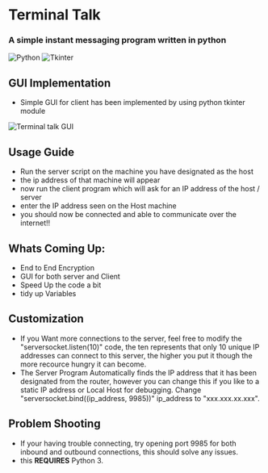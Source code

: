 # Terminal Talk

### A simple instant messaging program written in python

![Python](https://img.shields.io/badge/Language-Python%203+-yellow) ![Tkinter](https://img.shields.io/badge/GUI-Tkinter-success)

## GUI Implementation

- Simple GUI for client has been implemented by using python tkinter module

![Terminal talk GUI](https://github.com/siva222r/terminaltalk/blob/master/screenshots/terminaltalk.png?raw=true)

## Usage Guide

- Run the server script on the machine you have designated as the host
- the ip address of that machine will appear
- now run the client program which will ask for an IP address of the host / server
- enter the IP address seen on the Host machine
- you should now be connected and able to communicate over the internet!!

## Whats Coming Up:
- End to End Encryption
- GUI for both server and Client
- Speed Up the code a bit
- tidy up Variables


## Customization

- If you Want more connections to the server, feel free to modify the "serversocket.listen(10)" code, the ten represents that only 10 unique IP addresses can connect to this server, the higher you put it though the more recource hungry it can become.
- The Server Program Automatically finds the IP address that it has been designated from the router, however you can change this if you like to a static IP address or Local Host for debugging. Change "serversocket.bind((ip_address, 9985))" ip_address to "xxx.xxx.xx.xxx".

## Problem Shooting

- If your having trouble connecting, try opening port 9985 for both inbound and outbound connections, this should solve any issues.
- this **REQUIRES** Python 3.
